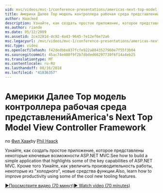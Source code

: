 ```yaml
---
uid: mvc/videos/mvc-1/conference-presentations/americas-next-top-model-view-controller-framework
title: Америки Далее Top модель контроллера рабочая среда представлений | Документация Майкрософт
author: Haacked
description: Узнайте, как создать простое приложение, которое представлены некоторые ключевые возможности ASP.NET MVC. Кроме того, узнайте, как повысить производительность с помощью некоторых...
ms.author: riande
ms.date: 05/12/2009
ms.assetid: 2ce3281d-dc92-4a43-9645-7e12ef6e72a6
msc.legacyurl: /mvc/videos/mvc-1/conference-presentations/americas-next-top-model-view-controller-framework
msc.type: video
ms.openlocfilehash: f42dedbbe837fcfe922a8843527960e7f55f3b04
ms.sourcegitcommit: 45ac74e400f9f2b7dbded66297730f6f14a4eb25
ms.translationtype: MT
ms.contentlocale: ru-RU
ms.lasthandoff: 08/16/2018
ms.locfileid: "41836357"
---
```

<a name="americas-next-top-model-view-controller-framework"></a><span data-ttu-id="a97fc-104">Америки Далее Top модель контроллера рабочая среда представлений</span><span class="sxs-lookup"><span data-stu-id="a97fc-104">America's Next Top Model View Controller Framework</span></span>
====================
<span data-ttu-id="a97fc-105">по [Фил Хаак](https://github.com/Haacked)</span><span class="sxs-lookup"><span data-stu-id="a97fc-105">by [Phil Haack](https://github.com/Haacked)</span></span>

<span data-ttu-id="a97fc-106">Узнайте, как создать простое приложение, которое представлены некоторые ключевые возможности ASP.NET MVC.</span><span class="sxs-lookup"><span data-stu-id="a97fc-106">See how to build a simple application that highlights some of the key capabilities of ASP.NET MVC.</span></span> <span data-ttu-id="a97fc-107">Кроме того Узнайте, как увеличить производительность работы, некоторые из "холодного", новые средства функции.</span><span class="sxs-lookup"><span data-stu-id="a97fc-107">Also, learn how to improve productivity using some of the cool new tooling features.</span></span>

[<span data-ttu-id="a97fc-108">&#9654;Просмотрите видео (70 минут)</span><span class="sxs-lookup"><span data-stu-id="a97fc-108">&#9654; Watch video (70 minutes)</span></span>](https://channel9.msdn.com/Blogs/ASP-NET-Site-Videos/americas-next-top-model-view-controller-framework)
